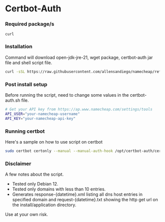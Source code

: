 # Certbot-Auth

### Required package/s
```console
curl
```

### Installation
Command will download open-jdk-jre-21, wget package, certbot-auth jar file and shell script file.
```bash
curl -sSL https://raw.githubusercontent.com/allensandiego/namecheap/refs/heads/main/certbot-auth/certbot-auth_install.sh | bash
```

### Post install setup
Before running the script, need to change some values in the certbot-auth.sh file.

```bash
# Get your API key from https://ap.www.namecheap.com/settings/tools
API_USER="your-namecheap-username"
API_KEY="your-namecheap-api-key"
```

### Running certbot 
 Here's a sample on how to use script on certbot
```bash
sudo certbot certonly --manual --manual-auth-hook /opt/certbot-auth/certbot-auth.sh --preferred-challenges dns --non-interactive -d your.domain.com
```

### Disclaimer
A few notes about the script.

- Tested only Debian 12.
- Tested only domains with less than 10 entries.
- Generates response-{datetime}.xml listing all dns host entries in specified domain and request-{datetime}.txt showing the http get url on the install/application directory.

Use at your own risk.

